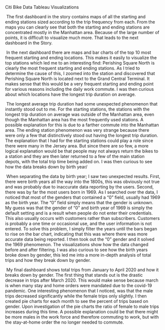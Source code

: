 Citi Bike Data Tableau Visualizations

​      The first dashboard in the story contains maps of all the starting and ending stations sized according to the trip frequency from each. From the maps you can clearly see that both the starting and ending stations are concentrated mostly in the Manhattan area. Because of the large number of points, it is difficult to visualize much more. That leads to the next dashboard in the Story.

​      In the next dashboard there are maps and bar charts of the top 10 most frequent starting and ending locations. This makes it easily to visualize the top stations which led me to an interesting find: Perishing Square North is clearly the most frequent starting and ending stations. As I tried to determine the cause of this, I zoomed into the station and discovered that Perishing Square North is located next to the Grand Central Terminal. It makes sense that this would be a very frequent starting and ending point for various reasons including the daily work commute. I was then curious about which locations have the longest trip duration on average.

​      The longest average trip duration had some unexpected phenomenon that instantly stood out to me. For the starting stations, the stations with the longest trip duration on average  was outside of the Manhattan area, even though the Manhattan area has the most frequently used stations. A possible explanation for this is due to a farther commute into the Manhattan area. The ending station phenomenon was very strange because there were only a few that distinctively stood out having the longest trip duration. The explanation that I had for the starting stations could play a role since there were many in the Jersey area. But since there are so few, a more logical explanation would be that people may not always return the bikes to a station and they are then later returned to a few of the main station depots, with the total trip time being added on. I was then curious to see how the data breaks down by birth year/

​      When separating the data by birth year; I saw two unexpected results. First, there were birth years all the way into the 1800s, this was obviously not true and was probably due to inaccurate data reporting by the users. Second, there was by far the most users born in 1969. As I searched over the data, I noticed that most of the genders that contained a “0” field, usually had 1969 as the birth year. The “0” field simply means that the gender is unknown. My guess was that the gender of “0” and birth year of 1969 is simply the default setting and is a result when people do not enter their credentials. This also usually occurs with customers rather than subscribers. Customers is probably a one time or occasional use, and the user information is not entered. To solve this problem, I simply filter the years until the bars began to rise on the bar chart, indicating that this was where there was more accurate data being reported. I then took out the “0” gender and it solved the 1969 phenomenon. The visualizations show how the data changed before and after filtering. I was also curious to see how the birth years broke down by gender, this led me into a more in-depth analysis of total trips and how they break down by gender.

​      My final dashboard shows total trips from January to April 2020 and how it breaks down by gender. The first thing that stands out is the drastic decrease in trips after March 2020. This would make sense because march is when many stay and home orders were mandated due to the covid-19 pandemic. One interesting phenomenon that I noticed, was that the male trips decreased significantly while the female trips only slightly. I then created pie charts for each month to see the percent of trips based on gender. Upon investigation of the pie charts the ratio of female to male trips increases during this time. A possible explanation could be that there might be more males in the work force and therefore commuting to work, but with the stay-at-home order the no longer needed to commute. 

 